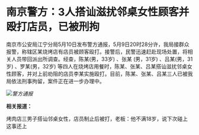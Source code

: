 # 南京警方：3人搭讪滋扰邻桌女性顾客并殴打店员，已被刑拘

南京市公安局江宁分局5月10日发布警方通报，5月9日20时28分许，我局接群众报警，称辖区某烧烤店有店员被顾客殴打。接警后，民警迅速赶赴现场处置，将相关人员带回派出所调查。经查，陈某(男，33岁)
、张某 (男，31岁) 、吕某(男，31岁) 、罗某(男，32岁)
等四人在烧烤店用餐时，陈某、张某、吕某搭讪滋扰邻桌女性顾客，并对上前劝阻的店员李某实施殴打。目前，陈某、张某、吕某三人已被我局依法刑事拘留，案件正在进一步办理中。

![](https://inews.gtimg.com/om_bt/OWENV9d-tfF6nK8kfpvQ67NYXNB8HijA8kzUmW7sIILjoAA/1000)_警方通报_

**相关报道：**

烤肉店三男子搭讪邻桌女性，店员制止后被打，老板：他不满18岁，说下次碰上这事还上

